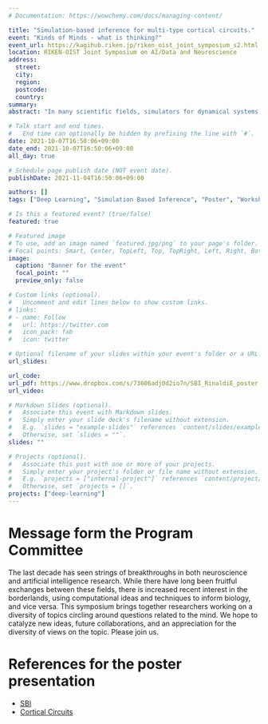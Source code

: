 ```yaml
---
# Documentation: https://wowchemy.com/docs/managing-content/

title: "Simulation-based inference for multi-type cortical circuits."
event: "Kinds of Minds - what is thinking?"
event_url: https://kagihub.riken.jp/riken_oist_joint_symposium_s2.html
location: RIKEN-OIST Joint Symposium on AI/Data and Neuroscience
address:
  street:
  city:
  region:
  postcode:
  country:
summary:
abstract: "In many scientific fields, simulators for dynamical systems generate a massive amount of data. One of the crucial tasks scientists are spending their precious time on is comparing observational data to the aforementioned simulations in order to infer physically relevant parameters and their uncertainties based on the model embedded in the simulator. This poses a problem because the likelihood function for realistic simulations of complex physical systems is intractable. Simulation-based inference techniques attack this problem using machine learning tools and probabilistic programming. I will give an overview of the problem and introduce an application of the method to the analysis of multi-type cortical circuits."

# Talk start and end times.
#   End time can optionally be hidden by prefixing the line with `#`.
date: 2021-10-07T16:50:06+09:00
date_end: 2021-10-07T16:50:06+09:00
all_day: true

# Schedule page publish date (NOT event date).
publishDate: 2021-11-04T16:50:06+09:00

authors: []
tags: ["Deep Learning", "Simulation Based Inference", "Poster", "Workshop", "Neuroscience"]

# Is this a featured event? (true/false)
featured: true

# Featured image
# To use, add an image named `featured.jpg/png` to your page's folder.
# Focal points: Smart, Center, TopLeft, Top, TopRight, Left, Right, BottomLeft, Bottom, BottomRight.
image:
  caption: "Banner for the event"
  focal_point: ""
  preview_only: false

# Custom links (optional).
#   Uncomment and edit lines below to show custom links.
# links:
# - name: Follow
#   url: https://twitter.com
#   icon_pack: fab
#   icon: twitter

# Optional filename of your slides within your event's folder or a URL.
url_slides:

url_code:
url_pdf: https://www.dropbox.com/s/73606adj0d2io7n/SBI_RinaldiE_poster.pdf?dl=0
url_video:

# Markdown Slides (optional).
#   Associate this event with Markdown slides.
#   Simply enter your slide deck's filename without extension.
#   E.g. `slides = "example-slides"` references `content/slides/example-slides.md`.
#   Otherwise, set `slides = ""`.
slides: ""

# Projects (optional).
#   Associate this post with one or more of your projects.
#   Simply enter your project's folder or file name without extension.
#   E.g. `projects = ["internal-project"]` references `content/project/deep-learning/index.md`.
#   Otherwise, set `projects = []`.
projects: ["deep-learning"]
---
```


# Message form the Program Committee

The last decade has seen strings of breakthroughs in both neuroscience and artificial intelligence research. While there have long been fruitful exchanges between these fields, there is increased recent interest in the borderlands, using computational ideas and techniques to inform biology, and vice versa. This symposium brings together researchers working on a diversity of topics circling around questions related to the mind. We hope to catalyze new ideas, future collaborations, and an appreciation for the diversity of views on the topic. Please join us.

# References for the poster presentation

* [SBI](https://www.pnas.org/content/117/48/30055)
* [Cortical Circuits](https://www.biorxiv.org/content/10.1101/2020.11.11.378729v1)
